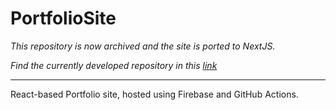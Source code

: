 # PortfolioSite

_This repository is now archived and the site is ported to NextJS._

_Find the currently developed repository in this [link](https://github.com/Sathiyaraman-M/Portfolio)_

------------------------------------------

React-based Portfolio site, hosted using Firebase and GitHub Actions.

